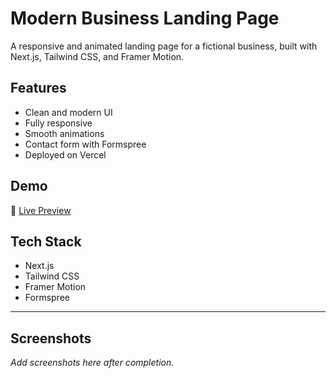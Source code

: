 # Modern Business Landing Page

A responsive and animated landing page for a fictional business, built with Next.js, Tailwind CSS, and Framer Motion.

## Features

- Clean and modern UI
- Fully responsive
- Smooth animations
- Contact form with Formspree
- Deployed on Vercel

## Demo

🔗 [Live Preview](https://your-vercel-url.vercel.app)

## Tech Stack

- Next.js
- Tailwind CSS
- Framer Motion
- Formspree

---

## Screenshots

_Add screenshots here after completion._
